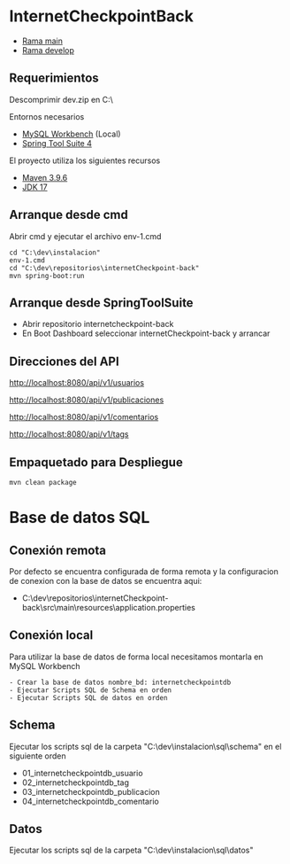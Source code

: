 # InternetCheckpointBack

* [Rama main](https://github.com/paccoc43/internetcheckpoint-back)
* [Rama develop](https://github.com/paccoc43/internetcheckpoint-back/tree/develop)

## Requerimientos

Descomprimir dev.zip en C:\

Entornos necesarios


* [MySQL Workbench](https://www.mysql.com/products/workbench) (Local)
* [Spring Tool Suite 4](https://spring.io/tools) 

El proyecto utiliza los siguientes recursos

* [Maven 3.9.6](https://maven.apache.org) 
* [JDK 17](https://www.oracle.com/java/technologies/javase/jdk17-archive-downloads.html) 

## Arranque desde cmd

Abrir cmd y ejecutar el archivo env-1.cmd
	 
	cd "C:\dev\instalacion"
	env-1.cmd
	cd "C:\dev\repositorios\internetCheckpoint-back"
    mvn spring-boot:run

## Arranque desde SpringToolSuite

* Abrir repositorio internetcheckpoint-back
* En Boot Dashboard seleccionar internetCheckpoint-back y arrancar 

## Direcciones del API

[http://localhost:8080/api/v1/usuarios](http://localhost:8080/api/v1/usuarios)

[http://localhost:8080/api/v1/publicaciones](http://localhost:8080/api/v1/publicaciones)

[http://localhost:8080/api/v1/comentarios](http://localhost:8080/api/v1/comentarios)

[http://localhost:8080/api/v1/tags](http://localhost:8080/api/v1/tags)

## Empaquetado para Despliegue

    mvn clean package

# Base de datos SQL

## Conexión remota

Por defecto se encuentra configurada de forma remota y la configuracion de conexion con la base de datos se encuentra aqui:

* C:\dev\repositorios\internetCheckpoint-back\src\main\resources\application.properties


## Conexión local

Para utilizar la base de datos de forma local necesitamos montarla en MySQL Workbench

    - Crear la base de datos nombre_bd: internetcheckpointdb
    - Ejecutar Scripts SQL de Schema en orden
    - Ejecutar Scripts SQL de datos en orden

## Schema

Ejecutar los scripts sql de la carpeta "C:\dev\instalacion\sql\schema" en el siguiente orden

* 01_internetcheckpointdb_usuario
* 02_internetcheckpointdb_tag
* 03_internetcheckpointdb_publicacion
* 04_internetcheckpointdb_comentario


## Datos

Ejecutar los scripts sql de la carpeta "C:\dev\instalacion\sql\datos"